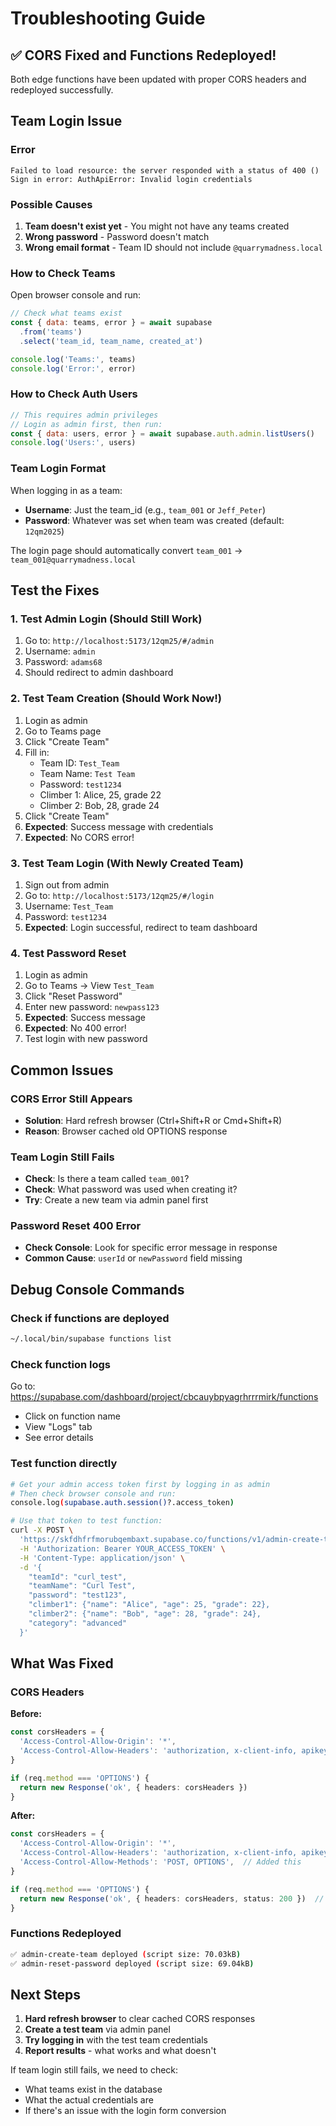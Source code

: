 # Troubleshooting Guide

## ✅ CORS Fixed and Functions Redeployed!

Both edge functions have been updated with proper CORS headers and redeployed successfully.

## Team Login Issue

### Error
```
Failed to load resource: the server responded with a status of 400 ()
Sign in error: AuthApiError: Invalid login credentials
```

### Possible Causes

1. **Team doesn't exist yet** - You might not have any teams created
2. **Wrong password** - Password doesn't match
3. **Wrong email format** - Team ID should not include `@quarrymadness.local`

### How to Check Teams

Open browser console and run:
```javascript
// Check what teams exist
const { data: teams, error } = await supabase
  .from('teams')
  .select('team_id, team_name, created_at')

console.log('Teams:', teams)
console.log('Error:', error)
```

### How to Check Auth Users

```javascript
// This requires admin privileges
// Login as admin first, then run:
const { data: users, error } = await supabase.auth.admin.listUsers()
console.log('Users:', users)
```

### Team Login Format

When logging in as a team:
- **Username**: Just the team_id (e.g., `team_001` or `Jeff_Peter`)
- **Password**: Whatever was set when team was created (default: `12qm2025`)

The login page should automatically convert `team_001` → `team_001@quarrymadness.local`

## Test the Fixes

### 1. Test Admin Login (Should Still Work)
1. Go to: `http://localhost:5173/12qm25/#/admin`
2. Username: `admin`
3. Password: `adams68`
4. Should redirect to admin dashboard

### 2. Test Team Creation (Should Work Now!)
1. Login as admin
2. Go to Teams page
3. Click "Create Team"
4. Fill in:
   - Team ID: `Test_Team`
   - Team Name: `Test Team`
   - Password: `test1234`
   - Climber 1: Alice, 25, grade 22
   - Climber 2: Bob, 28, grade 24
5. Click "Create Team"
6. **Expected**: Success message with credentials
7. **Expected**: No CORS error!

### 3. Test Team Login (With Newly Created Team)
1. Sign out from admin
2. Go to: `http://localhost:5173/12qm25/#/login`
3. Username: `Test_Team`
4. Password: `test1234`
5. **Expected**: Login successful, redirect to team dashboard

### 4. Test Password Reset
1. Login as admin
2. Go to Teams → View `Test_Team`
3. Click "Reset Password"
4. Enter new password: `newpass123`
5. **Expected**: Success message
6. **Expected**: No 400 error!
7. Test login with new password

## Common Issues

### CORS Error Still Appears
- **Solution**: Hard refresh browser (Ctrl+Shift+R or Cmd+Shift+R)
- **Reason**: Browser cached old OPTIONS response

### Team Login Still Fails
- **Check**: Is there a team called `team_001`?
- **Check**: What password was used when creating it?
- **Try**: Create a new team via admin panel first

### Password Reset 400 Error
- **Check Console**: Look for specific error message in response
- **Common Cause**: `userId` or `newPassword` field missing

## Debug Console Commands

### Check if functions are deployed
```bash
~/.local/bin/supabase functions list
```

### Check function logs
Go to: https://supabase.com/dashboard/project/cbcauybpyagrhrrrmirk/functions
- Click on function name
- View "Logs" tab
- See error details

### Test function directly
```bash
# Get your admin access token first by logging in as admin
# Then check browser console and run:
console.log(supabase.auth.session()?.access_token)

# Use that token to test function:
curl -X POST \
  'https://skfdhfrfmorubqembaxt.supabase.co/functions/v1/admin-create-team' \
  -H 'Authorization: Bearer YOUR_ACCESS_TOKEN' \
  -H 'Content-Type: application/json' \
  -d '{
    "teamId": "curl_test",
    "teamName": "Curl Test",
    "password": "test123",
    "climber1": {"name": "Alice", "age": 25, "grade": 22},
    "climber2": {"name": "Bob", "age": 28, "grade": 24},
    "category": "advanced"
  }'
```

## What Was Fixed

### CORS Headers
**Before:**
```typescript
const corsHeaders = {
  'Access-Control-Allow-Origin': '*',
  'Access-Control-Allow-Headers': 'authorization, x-client-info, apikey, content-type',
}

if (req.method === 'OPTIONS') {
  return new Response('ok', { headers: corsHeaders })
}
```

**After:**
```typescript
const corsHeaders = {
  'Access-Control-Allow-Origin': '*',
  'Access-Control-Allow-Headers': 'authorization, x-client-info, apikey, content-type',
  'Access-Control-Allow-Methods': 'POST, OPTIONS',  // Added this
}

if (req.method === 'OPTIONS') {
  return new Response('ok', { headers: corsHeaders, status: 200 })  // Added status
}
```

### Functions Redeployed
```bash
✅ admin-create-team deployed (script size: 70.03kB)
✅ admin-reset-password deployed (script size: 69.04kB)
```

## Next Steps

1. **Hard refresh browser** to clear cached CORS responses
2. **Create a test team** via admin panel
3. **Try logging in** with the test team credentials
4. **Report results** - what works and what doesn't

If team login still fails, we need to check:
- What teams exist in the database
- What the actual credentials are
- If there's an issue with the login form conversion
